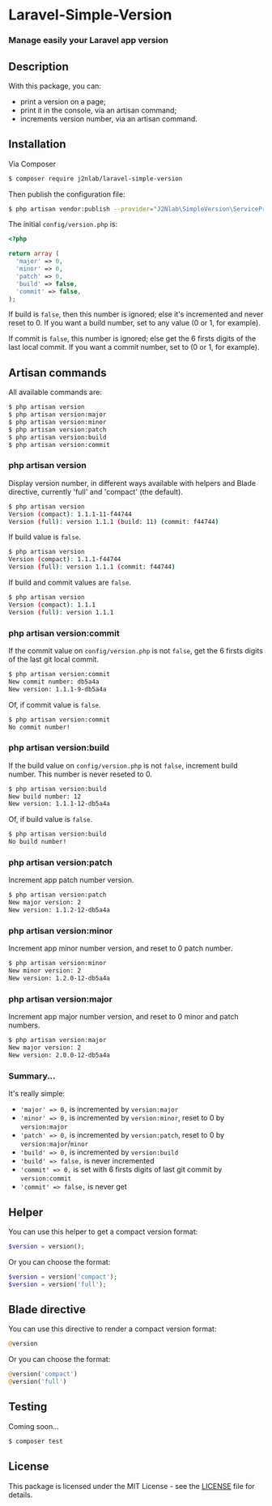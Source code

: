 # Laravel-Simple-Version
### Manage easily your Laravel app version

## Description

With this package, you can:
- print a version on a page;
- print it in the console, via an artisan command;
- increments version number, via an artisan command.

## Installation

Via Composer

``` bash
$ composer require j2nlab/laravel-simple-version
```

Then publish the configuration file:

``` bash
$ php artisan vendor:publish --provider="J2Nlab\SimpleVersion\ServiceProvider"
```

The initial `config/version.php` is:

``` php
<?php

return array (
  'major' => 0,
  'minor' => 0,
  'patch' => 0,
  'build' => false,
  'commit' => false,
);
```

If build is `false`, then this number is ignored; else it's incremented and never reset to 0.
If you want a build number, set to any value (0 or 1, for example).

If commit is `false`, this number is ignored; else get the 6 firsts digits of the last local commit.
If you want a commit number, set to (0 or 1, for example).

## Artisan commands

All available commands are:

``` bash
$ php artisan version         
$ php artisan version:major   
$ php artisan version:minor   
$ php artisan version:patch   
$ php artisan version:build   
$ php artisan version:commit  
``` 

### php artisan version

Display version number, in different ways available with helpers and Blade directive, currently 'full' and 'compact' (the default).

``` bash
$ php artisan version    
Version (compact): 1.1.1-11-f44744
Version (full): version 1.1.1 (build: 11) (commit: f44744)
```

If build value is `false`.

``` bash
$ php artisan version    
Version (compact): 1.1.1-f44744
Version (full): version 1.1.1 (commit: f44744)
```

If build and commit values are `false`.
 
``` bash
$ php artisan version    
Version (compact): 1.1.1
Version (full): version 1.1.1
```

### php artisan version:commit

If the commit value on `config/version.php` is not `false`, get the 6 firsts digits of the last git local commit.

``` bash
$ php artisan version:commit
New commit number: db5a4a
New version: 1.1.1-9-db5a4a
```

Of, if commit value is `false`.

``` bash
$ php artisan version:commit
No commit number!
```

### php artisan version:build

If the build value on `config/version.php` is not `false`, increment build number.
This number is never reseted to 0.

``` bash
$ php artisan version:build
New build number: 12
New version: 1.1.1-12-db5a4a
```

Of, if build value is `false`.

``` bash
$ php artisan version:build
No build number!
```

### php artisan version:patch

Increment app patch number version.

``` bash
$ php artisan version:patch
New major version: 2
New version: 1.1.2-12-db5a4a
```

### php artisan version:minor

Increment app minor number version, and reset to 0 patch number.

``` bash
$ php artisan version:minor
New minor version: 2
New version: 1.2.0-12-db5a4a
```

### php artisan version:major

Increment app major number version, and reset to 0 minor and patch numbers.

``` bash
$ php artisan version:major
New major version: 2
New version: 2.0.0-12-db5a4a
```

### Summary...

It's really simple:

 - `'major' => 0,`      is incremented by `version:major`
 - `'minor' => 0,`      is incremented by `version:minor`, reset to 0 by `version:major`
 - `'patch' => 0,`      is incremented by `version:patch`, reset to 0 by `version:major`/`minor`
 - `'build' => 0,`      is incremented by `version:build`
 - `'build' => false,`  is never incremented
 - `'commit' => 0,`     is set with 6 firsts digits of last git commit by `version:commit`
 - `'commit' => false,` is never get

## Helper

You can use this helper to get a compact version format:

``` php
$version = version();
```

Or you can choose the format:

``` php
$version = version('compact');
$version = version('full');
```

## Blade directive

You can use this directive to render a compact version format:

``` php
@version
```

Or you can choose the format:

``` php
@version('compact')
@version('full')
```

## Testing

Coming soon...

``` bash
$ composer test
```

## License

This package is licensed under the MIT License - see the [LICENSE](LICENSE.md) file for details.
